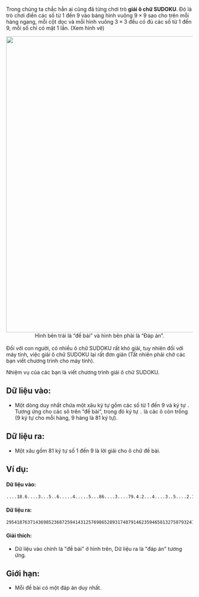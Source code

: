 Trong chúng ta chắc hẳn ai cũng đã từng chơi trò **giải ô chữ SUDOKU**. Đó là trò chơi điền các số từ $1$ đến $9$ vào bảng hình vuông $9×9$ sao cho trên mỗi hàng ngang, mỗi cột dọc và mỗi hình vuông $3×3$ đều có đủ các số từ $1$ đến $9$, mỗi số chỉ có mặt $1$ lần. (Xem hình vẽ)
<center><img src="/images/problems/397/BTSUDOKU.png" width=800px></center>
<center>Hình bên trái là “đề bài” và hình bên phải là “Đáp án”.</center>

<br>
Đối với con người, có nhiều ô chữ SUDOKU rất khó giải, tuy nhiên đối với máy tính, việc giải ô chữ SUDOKU lại rất đơn giản (Tất nhiên phải chờ các bạn viết chương trình cho máy tính).

Nhiệm vụ của các bạn là viết chương trình giải ô chữ SUDOKU.

## Dữ liệu vào:
- Một dòng duy nhất chứa một xâu ký tự gồm các số từ $1$ đến $9$ và ký tự `.` Tương ứng cho các sô trên “đề bài”, trong đó ký tự `.` là các ô còn trống ($9$ ký tự cho mỗi hàng, $9$ hàng là $81$ ký tự). 

## Dữ liệu ra:
- Một xâu gồm $81$ ký tự số $1$ đến $9$ là lời giải cho ô chữ đề bài.

## Ví dụ:
#### Dữ liệu vào:
```
....18.6....3...5..6.....4.....5...86....3....79.4.2...4....3..5....2.16.236.....
```

#### Dữ liệu ra:
```
295418763714369852368725941431257698652893174879146235946581327587932416123674589
```

#### Giải thích:
- Dữ liệu vào chính là "đề bài" ở hình trên, Dữ liệu ra là "đáp án" tương ứng.

## Giới hạn:
- Mỗi đề bài có một đáp án duy nhất.